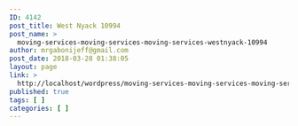 ```yaml
---
ID: 4142
post_title: West Nyack 10994
post_name: >
  moving-services-moving-services-moving-services-westnyack-10994
author: mrgabonijeff@gmail.com
post_date: 2018-03-28 01:38:05
layout: page
link: >
  http://localhost/wordpress/moving-services-moving-services-moving-services-westnyack-10994/
published: true
tags: [ ]
categories: [ ]
---
```

